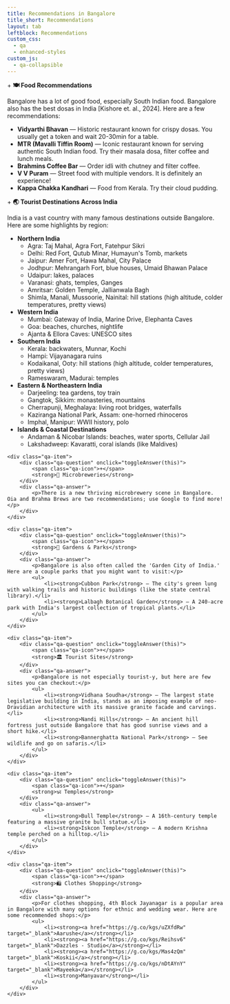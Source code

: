 ```yaml
---
title: Recommendations in Bangalore
title_short: Recommendations
layout: tab
leftblock: Recommendations
custom_css:
  - qa
  - enhanced-styles
custom_js:
  - qa-collapsible
---
```


<div class="qa-container recommendations-container">
    <div class="qa-item">
        <div class="qa-question" onclick="toggleAnswer(this)">
            <span class="qa-icon">+</span>
            <strong>🍽️ Food Recommendations</strong>
        </div>
        <div class="qa-answer">
            <p>Bangalore has a lot of good food, especially South Indian food. Bangalore also has the best dosas in India [Kishore et. al., 2024]. Here are a few recommendations:</p>
            <ul>
                <li><strong>Vidyarthi Bhavan</strong> — Historic restaurant known for crispy dosas. You usually get a token and wait 20-30min for a table.</li>
                <li><strong>MTR (Mavalli Tiffin Room)</strong> — Iconic restaurant known for serving authentic South Indian food. Try their masala dosa, filter coffee and lunch meals.</li>
                <li><strong>Brahmins Coffee Bar</strong> — Order idli with chutney and filter coffee.</li>
                <li><strong>V V Puram</strong> — Street food with multiple vendors. It is definitely an experience!</li>
                <li><strong>Kappa Chakka Kandhari</strong> — Food from Kerala. Try their cloud pudding.</li>
            </ul>
        </div>
    </div>

<div class="qa-item">
    <div class="qa-question" onclick="toggleAnswer(this)">
        <span class="qa-icon">+</span>
        <strong>🌏 Tourist Destinations Across India</strong>
    </div>
    <div class="qa-answer">
        <p>India is a vast country with many famous destinations outside Bangalore. Here are some highlights by region:</p>
        <ul>
            <li><strong>Northern India</strong>
                <ul>
                    <li>Agra: Taj Mahal, Agra Fort, Fatehpur Sikri</li>
                    <li>Delhi: Red Fort, Qutub Minar, Humayun's Tomb, markets</li>
                    <li>Jaipur: Amer Fort, Hawa Mahal, City Palace</li>
                    <li>Jodhpur: Mehrangarh Fort, blue houses, Umaid Bhawan Palace</li>
                    <li>Udaipur: lakes, palaces</li>
                    <li>Varanasi: ghats, temples, Ganges</li>
                    <li>Amritsar: Golden Temple, Jallianwala Bagh</li>
                    <li>Shimla, Manali, Mussoorie, Nainital: hill stations (high altitude, colder temperatures, pretty views)</li>
                </ul>
            </li>
            <li><strong>Western India</strong>
                <ul>
                    <li>Mumbai: Gateway of India, Marine Drive, Elephanta Caves</li>
                    <li>Goa: beaches, churches, nightlife</li>
                    <li>Ajanta & Ellora Caves: UNESCO sites</li>
                </ul>
            </li>
            <li><strong>Southern India</strong>
                <ul>
                    <li>Kerala: backwaters, Munnar, Kochi</li>
                    <li>Hampi: Vijayanagara ruins</li>
                    <li>Kodaikanal, Ooty: hill stations (high altitude, colder temperatures, pretty views)</li>
                    <li>Rameswaram, Madurai: temples</li>
                </ul>
            </li>
            <li><strong>Eastern & Northeastern India</strong>
                <ul>
                    <li>Darjeeling: tea gardens, toy train</li>
                    <li>Gangtok, Sikkim: monasteries, mountains</li>
                    <li>Cherrapunji, Meghalaya: living root bridges, waterfalls</li>
                    <li>Kaziranga National Park, Assam: one-horned rhinoceros</li>
                    <li>Imphal, Manipur: WWII history, polo</li>
                </ul>
            </li>
            <li><strong>Islands & Coastal Destinations</strong>
                <ul>
                    <li>Andaman & Nicobar Islands: beaches, water sports, Cellular Jail</li>
                    <li>Lakshadweep: Kavaratti, coral islands (like Maldives)</li>
                </ul>
            </li>
        </ul>
    </div>
</div>

    <div class="qa-item">
        <div class="qa-question" onclick="toggleAnswer(this)">
            <span class="qa-icon">+</span>
            <strong>🍺 Microbreweries</strong>
        </div>
        <div class="qa-answer">
            <p>There is a new thriving microbrewery scene in Bangalore. Oia and Brahma Brews are two recommendations; use Google to find more!</p>
        </div>
    </div>

    <div class="qa-item">
        <div class="qa-question" onclick="toggleAnswer(this)">
            <span class="qa-icon">+</span>
            <strong>🌳 Gardens & Parks</strong>
        </div>
        <div class="qa-answer">
            <p>Bangalore is also often called the 'Garden City of India.' Here are a couple parks that you might want to visit:</p>
            <ul>
                <li><strong>Cubbon Park</strong> — The city's green lung with walking trails and historic buildings (like the state central library).</li>
                <li><strong>Lalbagh Botanical Garden</strong> — A 240-acre park with India's largest collection of tropical plants.</li>
            </ul>
        </div>
    </div>

    <div class="qa-item">
        <div class="qa-question" onclick="toggleAnswer(this)">
            <span class="qa-icon">+</span>
            <strong>🏛️ Tourist Sites</strong>
        </div>
        <div class="qa-answer">
            <p>Bangalore is not especially tourist-y, but here are few sites you can checkout:</p>
            <ul>
                <li><strong>Vidhana Soudha</strong> — The largest state legislative building in India, stands as an imposing example of neo-Dravidian architecture with its massive granite facade and carvings.</li>
                <li><strong>Nandi Hills</strong> — An ancient hill fortress just outside Bangalore that has good sunrise views and a short hike.</li>
                <li><strong>Bannerghatta National Park</strong> — See wildlife and go on safaris.</li>
            </ul>
        </div>
    </div>

    <div class="qa-item">
        <div class="qa-question" onclick="toggleAnswer(this)">
            <span class="qa-icon">+</span>
            <strong>🕉️ Temples</strong>
        </div>
        <div class="qa-answer">
            <ul>
                <li><strong>Bull Temple</strong> — A 16th-century temple featuring a massive granite bull statue.</li>
                <li><strong>Iskcon Temple</strong> — A modern Krishna temple perched on a hilltop.</li>
            </ul>
        </div>
    </div>

    <div class="qa-item">
        <div class="qa-question" onclick="toggleAnswer(this)">
            <span class="qa-icon">+</span>
            <strong>🛍️ Clothes Shopping</strong>
        </div>
        <div class="qa-answer">
            <p>For clothes shopping, 4th Block Jayanagar is a popular area in Bangalore with many options for ethnic and wedding wear. Here are some recommended shops:</p>
            <ul>
                <li><strong><a href="https://g.co/kgs/uZXfdRw" target="_blank">Aarushe</a></strong></li>
                <li><strong><a href="https://g.co/kgs/Reihsv6" target="_blank">Dazzles - Studio</a></strong></li>
                <li><strong><a href="https://g.co/kgs/Mas4zQm" target="_blank">Koskii</a></strong></li>
                <li><strong><a href="https://g.co/kgs/nDtAYnY" target="_blank">Mayeeka</a></strong></li>
                <li><strong>Manyavar</strong></li>
            </ul>
        </div>
    </div>
</div>

